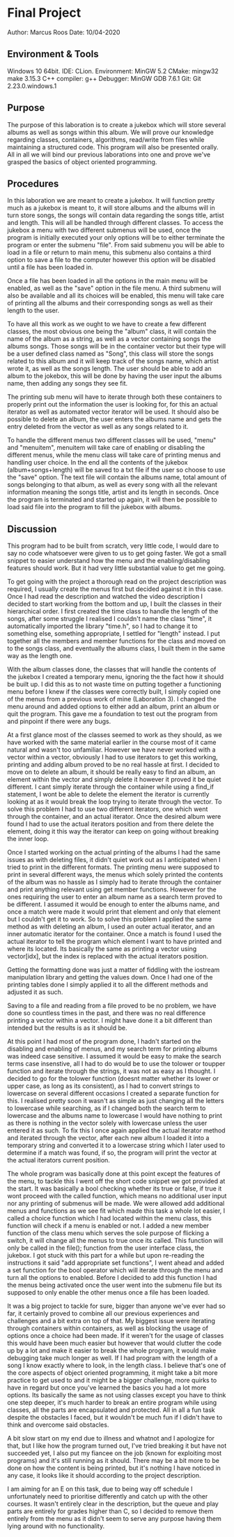 # Final Project
Author: Marcus Roos
Date: 10/04-2020

## Environment & Tools
Windows 10 64bit. 
IDE: CLion. 
Environment: MinGW 5.2 
CMake: mingw32 make 3.15.3 
C++ compiler: g++ Debugger: 
MinGW GDB 7.6.1 
Git: Git 2.23.0.windows.1

## Purpose
The purpose of this laboration is to create a jukebox which will store several albums
as well as songs within this album. We will prove our knowledge regarding
classes, containers, algorithms, read/write from files while maintaining a 
structured code. This program will also be presented orally.
All in all we will bind our previous laborations into one and prove we've
grasped the basics of object oriented programming.

## Procedures
In this laboration we are meant to create a jukebox. It will function pretty much
as a jukebox is meant to, it will store albums and the albums will in turn store songs, 
the songs will contain data regarding the songs title, artist and length. This will
all be handled through different classes. To access the jukebox a menu with two different
submenus will be used, once the program is initially executed your only options will be
to either terminate the program or enter the submenu "file". From said submenu
you will be able to load in a file or return to main menu, this submenu also
contains a third option to save a file to the computer however this
option will be disabled until a file has been loaded in.

Once a file has been loaded in all the options in the main menu will be enabled, as well
as the "save" option in the file menu. A third submenu will also be available and
all its choices will be enabled, this menu will take care of printing
all the albums and their corresponding songs as well as their length to the user. 

To have all this work as we ought to we have to create a few different classes,
the most obvious one being the "album" class, it will contain the name of the album
as a string, as well as a vector containing songs the albums songs. Those songs
will be in the container vector but their type will be a user defined class named
as "Song", this class will store the songs related to this album and it will
keep track of the songs name, which artist wrote it, as well as the songs length.
The user should be able to add an album to the jokebox, this will be done by
having the user input the albums name, then adding any songs they see fit.

The printing sub menu will have to iterate through both these containers to properly
print out the information the user is looking for, for this an actual iterator as well
as automated vector iterator will be used. It should also be possible to delete an
album, the user enters the albums name and gets the entry deleted from the vector as well
as any songs related to it. 

To handle the different menus two different classes will be used, "menu" and "menuitem",
menuitem will take care of enabling or disabling the different menus, while the menu
class will take care of printing menus and handling user choice. In the end all the contents
of the jukebox (album+songs+length) will be saved to a txt file if the user so
choose to use the "save" option. The text file will contain the albums name, 
total amount of songs belonging to that album, as well as every song with
all the relevant information meaning the songs title, artist and its length in seconds.
Once the program is terminated and started up again, it will then be possible to 
load said file into the program to fill the jukebox with albums.

## Discussion
This program had to be built from scratch, very little code, I would dare to say
no code whatsoever were given to us to get going faster. We got a small snippet
to easier understand how the menu and the enabling/disabling features should work.
But it had very little substantial value to get me going. 

To get going with the project a thorough read on the project description was
required, I usually create the menus first but decided against it in this case.
Once I had read the description and watched the video description I decided to
start working from the bottom and up, I built the classes in their hierarchical
order. I first created the time class to handle the length of the songs, after
some struggle I realised I couldn't name the class "time", it automatically
imported the library "time.h", so I had to change it to something else, something
appropriate, I settled for "length" instead. I put together all the 
members and member functions for the class and moved on to the songs class, and 
eventually the albums class, I built them in the same way as the length one.

With the album classes done, the classes that will handle the contents of the
jukebox I created a temporary menu, ignoring the the fact how it should be built up.
I did this as to not waste time on putting together a functioning menu
before I knew if the classes were correctly built, I simply copied one of the
menus from a previous work of mine (Laboration 3). I changed the menu around
and added options to either add an album, print an album or quit the program.
This gave me a foundation to test out the program from and pinpoint if there
were any bugs. 

At a first glance most of the classes seemed to work as they should, as we have 
worked with the same material earlier in the course most of it came natural and
wasn't too unfamiliar. However we have never worked with a vector within a vector,
obviously I had to use iterators to get this working, printing and adding album proved to be
no real hassle at first. I decided to move on to delete an album, it should be really easy
to find an album, an element within the vector and simply delete it however it
proved it be quiet different. I cant simply iterate through the container while using
a find_if statement, I wont be able to delete the element the iterator is currently
looking at as it would break the loop trying to iterate through the vector.
To solve this problem I had to use two different iterators, one which went through
the container, and an actual iterator. Once the desired album were found I had to use the
actual iterators position and from there delete the element, doing it this way
the iterator can keep on going without breaking the inner loop. 

Once I started working on the actual printing of the albums I had the same 
issues as with deleting files, it didn't quiet work out as I anticipated when
I tried to print in the different formats. The printing menu were supposed 
to print in several different ways, the menus which solely printed
the contents of the album was no hassle as I simply had to iterate through
the container and print anything relevant using get member functions. However
for the ones requiring the user to enter an album name as a search term proved 
to be different. I assumed it would be enough to enter the albums name, and once
a match were made it would print that element and only that element but I couldn't
get it to work. So to solve this problem I applied the same method as with deleting an
album, I used an outer actual iterator, and an inner automatic iterator for the container. 
Once a match is found I used the actual iterator to tell the program which element
I want to have printed and where its located. Its basically the same as 
printing a vector using vector[idx], but the index is replaced with the
actual iterators position. 

Getting the formatting done was just a matter of fiddling with the iostream manipulation
library and getting the values down. Once I had one of the printing tables
done I simply applied it to all the different methods and adjusted it as such.

Saving to a file and reading from a file proved to be no problem, we have done so
countless times in the past, and there was no real difference printing a vector
within a vector. I might have done it a bit different than intended but the results
is as it should be. 

At this point I had most of the program done, I hadn't started on the disabling
and enabling of menus, and my search term for printing albums was indeed case sensitive.
I assumed it would be easy to make the search terms case insenstive, all I had to do would
be to use the tolower or toupper function and iterate through the strings, it was not
as easy as I thought. I decided to go for the tolower function (doesnt matter whether
its lower or upper case, as long as its consistent), as I had to convert strings
to lowercase on several different occasions I created a separate function for this.
I realised pretty soon it wasn't as simple as just changing all the letters to 
lowercase while searching, as if I changed both the search term to lowercase
and the albums name to lowercase I would have nothing to print as there is 
nothing in the vector solely with lowercase unless the user entered it as such.
To fix this I once again applied the actual iterator method and iterated through
the vector, after each new album I loaded it into a temporary string and converted it
to a lowercase string which I later used to determine if a match was found, if so,
the program will print the vector at the actual iterators current position.

The whole program was basically done at this point except the features of the menu,
to tackle this I went off the short code snippet we got provided at the start. 
It was basically a bool checking whether its true or false, if true it wont proceed
with the called function, which means no additional user input nor any printing of
submenus will be made. We were allowed add additional menus and functions as we see
fit which made this task a whole lot easier, I called a choice function which
I had located within the menu class, this function will check if a menu is
enabled or not. I added a new member function of the class menu which serves the sole 
purpose of flicking a switch, it will change all the menus to true once its called.
This function will only be called in the file(); function from the user interface
class, the jukebox. I got stuck with this part for a while but upon re-reading the
instructions it said "add appropriate set functions", I went ahead and added
a set function for the bool operator which will iterate through the 
menu and turn all the options to enabled. Before I decided to add this function
I had the menus being activated once the user went into the submenu file but its
supposed to only enable the other menus once a file has been loaded.

It was a big project to tackle for sure, bigger than anyone we've ever had so far,
it certainly proved to combine all our previous experiences and challenges and
a bit extra on top of that. My biggest issue were iterating through containers within
containers, as well as blocking the usage of options once a choice had been made.
If it weren't for the usage of classes this would have been much easier but however that
would clutter the code up by a lot and make it easier to break the whole program, it would
make debugging take much longer as well. If I had program with the length of
a song I know exactly where to look, in the length class. I believe that's one of
the core aspects of object oriented programming, it might take a bit more
practice to get used to and it might be a bigger challenge, more quirks to have
in regard but once you've learned the basics you had a lot more options. Its basically
the same as not using classes except you have to think one step deeper, it's much
harder to break an entire program while using classes, all the parts are
encapsulated and protected. All in all a fun task despite the obstacles I faced, but
it wouldn't be much fun if I didn't have to think and overcome said obstacles.

A bit slow start on my end due to illness and whatnot and I apologize for that,
but I like how the program turned out, I've tried breaking it but have not succeeded yet,
I also put my fiancee on the job (known for exploiting most programs) and it's still running
as it should. There may be a bit more to be done on how the content is being printed, 
but it's nothing I have noticed in any case, it looks like it should
according to the project description. 

I am aiming for an E on this task, due to being way off schedule I unfortunately
need to prioritise differently and catch up with the other courses. It wasn't
entirely clear in the description, but the queue and play parts are entirely for
grades higher than C, so I decided to remove them entirely from the menu as 
it didn't seem to serve any purpose having them lying around with no functionality.